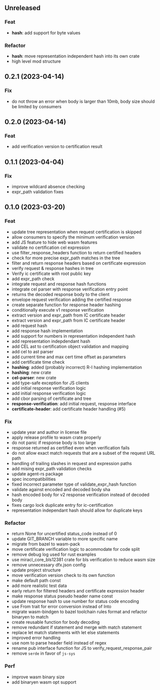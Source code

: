 ## Unreleased

### Feat

- **hash**: add support for byte values

### Refactor

- **hash**: move representation independent hash into its own crate
- high level mod structure

## 0.2.1 (2023-04-14)

### Fix

- do not throw an error when body is larger than 10mb, body size should be limited by consumers

## 0.2.0 (2023-04-14)

### Feat

- add verification version to certification result

## 0.1.1 (2023-04-04)

### Fix

- improve wildcard absence checking
- expr_path validation fixes

## 0.1.0 (2023-03-20)

### Feat

- update tree representation when request certification is skipped
- allow consumers to specify the minimum verification version
- add JS feature to hide web wasm features
- validate no certification cel expression
- use filter_response_headers function to return certified headers
- check for more precise expr_path matches in the tree
- filter and return response headers based on certificate expression
- verify request & response hashes in tree
- Verify ic certificate with root public key
- add expr_path check
- integrate request and response hash functions
- integrate cel parser with response verification entry point
- returns the decoded response body to the client
- envelope request verification adding the certified response
- create separate function for response header hashing
- conditionally execute v1 response verification
- extract version and expr_path from IC certificate header
- extract version and expr_path from IC certificate header
- add request hash
- add response hash implementation
- add support for numbers in representation independent hash
- add representation indepdendant hash
- add CEL ast to certification object validation and mapping
- add cel to ast parser
- add current time and max cert time offset as parameters
- add certificate time check
- **hashing**: added (probably incorrect) R-I hashing implementation
- **hashing**: new crate
- **cel-parser**: new crate
- add type-safe exception for JS clients
- add initial response verification logic
- add initial response verification logic
- add cbor parsing of certificate and tree
- **response-verification**: add initial request, response interface
- **certificate-header**: add certificate header handling (#5)

### Fix

- update year and author in license file
- apply release profile to wasm crate properly
- do not panic if response body is too large
- response returned as certified even when verification fails
- do not allow exact match requests that are a subset of the request URL path
- handling of trailing slashes in request and expression paths
- add mising expr_path validation checks
- update agent-rs package
- spec incompatibilities
- fixed incorrect parameter type of validate_expr_hash function
- validate against encoded and decoded body sha
- hash encoded body for v2 response verification instead of decoded body
- fixes cargo lock duplicate entry for ic-certification
- representation independant hash should allow for duplicate keys

### Refactor

- return None for uncertified status_code instead of 0
- update GIT_BRANCH variable to more specific name
- migrate from bazel to wasm-pack
- move certificate verification logic to acommodate for code split
- remove debug log used for rust examples
- use miracl_core_bls12381 crate for bls verification to reduce wasm size
- remove unnecessary dfx.json config
- update project structure
- move verification version check to its own function
- make default path const
- add more realistic test data
- early return for filtered headers and certificate expression header
- make response status pseudo header name const
- update response hash to use number for status code encoding
- use From trait for error conversion instead of Into
- migrate wasm-bindgen to bazel toolchain rules format and refactor binaryen to match
- create reusable function for body decoding
- remove redundant if statement and merge with match statement
- replace let match statements with let else statements
- improved error handling
- use nom to parse header field instead of regex
- rename pub interface function for JS to verify_request_response_pair
- remove `serde` in favor of `js-sys`

### Perf

- improve wasm binary size
- add binaryen wasm opt support
